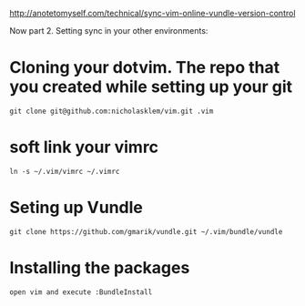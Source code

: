 http://anotetomyself.com/technical/sync-vim-online-vundle-version-control

Now part 2. Setting sync in your other environments:

# Cloning your dotvim. The repo that you created while setting up your git
    git clone git@github.com:nicholasklem/vim.git .vim
# soft link your vimrc
    ln -s ~/.vim/vimrc ~/.vimrc
# Seting up Vundle
    git clone https://github.com/gmarik/vundle.git ~/.vim/bundle/vundle
# Installing the packages
    open vim and execute :BundleInstall
